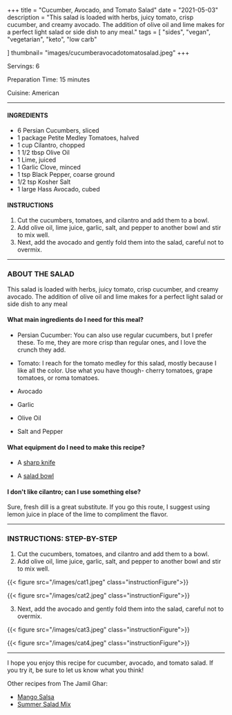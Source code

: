+++
title = "Cucumber, Avocado, and Tomato Salad"
date = "2021-05-03"
description = "This salad is loaded with herbs, juicy tomato, crisp cucumber, and creamy avocado. The addition of olive oil and lime makes for a perfect light salad or side dish to any meal."
tags = [
    "sides",
    "vegan",
    "vegetarian", 
    "keto", 
    "low carb"
    
]
thumbnail= "images/cucumberavocadotomatosalad.jpeg"
+++

Servings: 6 <!--more-->

Preparation Time: 15 minutes

Cuisine: American

----

#### INGREDIENTS 

* 6 Persian Cucumbers, sliced 
* 1 package Petite Medley Tomatoes, halved 
* 1 cup Cilantro, chopped 
* 1 1/2 tbsp Olive Oil 
* 1 Lime, juiced 
* 1 Garlic Clove, minced
* 1 tsp Black Pepper, coarse ground 
* 1/2 tsp Kosher Salt
* 1 large Hass Avocado, cubed 

#### INSTRUCTIONS

1. Cut the cucumbers, tomatoes, and cilantro and add them to a bowl. 
2. Add olive oil, lime juice, garlic, salt, and pepper to another bowl and stir to mix well. 
3. Next, add the avocado and gently fold them into the salad, careful not to overmix. 
 
---- 

### ABOUT THE SALAD 

This salad is loaded with herbs, juicy tomato, crisp cucumber, and creamy avocado. The addition of olive oil and lime makes for a perfect light salad or side dish to any meal

#### What main ingredients do I need for this meal?

* Persian Cucumber: You can also use regular cucumbers, but I prefer these. To me, they are more crisp than regular ones, and I love the crunch they add. 

* Tomato: I reach for the tomato medley for this salad, mostly because I like all the color. Use what you have though- cherry tomatoes, grape tomatoes, or roma tomatoes. 

* Avocado 

* Garlic 

* Olive Oil  

* Salt and Pepper 

#### What equipment do I need to make this recipe?

* A [sharp knife](https://amzn.to/2R6C2Yp)

* A [salad bowl](https://amzn.to/33n2H61) 

#### I don't like cilantro; can I use something else? 

Sure, fresh dill is a great substitute. If you go this route, I suggest using lemon juice in place of the lime to compliment the flavor. 

----

### INSTRUCTIONS: STEP-BY-STEP 

1. Cut the cucumbers, tomatoes, and cilantro and add them to a bowl. 
2. Add olive oil, lime juice, garlic, salt, and pepper to another bowl and stir to mix well. 

{{< figure src="/images/cat1.jpeg" class="instructionFigure">}}

{{< figure src="/images/cat2.jpeg" class="instructionFigure">}}

3. Next, add the avocado and gently fold them into the salad, careful not to overmix. 

{{< figure src="/images/cat3.jpeg" class="instructionFigure">}}

{{< figure src="/images/cat4.jpeg" class="instructionFigure">}}

----
I hope you enjoy this recipe for cucumber, avocado, and tomato salad. If you try it, be sure to let us know what you think!

Other recipes from The Jamil Ghar:

* [Mango Salsa](https://www.jamilghar.com/recipe/mango_salsa/) 
* [Summer Salad Mix](https://www.jamilghar.com/recipe/summer_salad_mix/) 
